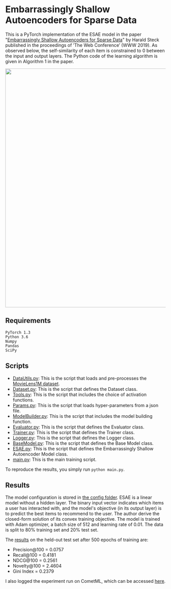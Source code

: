 # Embarrassingly Shallow Autoencoders for Sparse Data

This is a PyTorch implementation of the ESAE model in the paper "[Embarrassingly Shallow Autoencoders for Sparse Data](https://arxiv.org/abs/1905.03375)" by Harald Steck published in the proceedings of ’The Web Conference’ (WWW 2019).
As observed below, the self-similarity of each item is constrained to 0 between the input and output layers. The Python code of the learning algorithm is given in Algorithm 1 in the paper.

<img src="https://github.com/khanhnamle1994/transfer-rec/blob/master/Autoencoders-Experiments/ESAE-PyTorch/ESAE.jpg" width="750">

## Requirements
```
PyTorch 1.3
Python 3.6
Numpy
Pandas
SciPy
```

## Scripts
* [DataUtils.py](https://github.com/khanhnamle1994/transfer-rec/blob/master/Autoencoders-Experiments/ESAE-PyTorch/DataUtils.py): This is the script that loads and pre-processes the [MovieLens1M dataset](https://github.com/khanhnamle1994/transfer-rec/tree/master/ml-1m).
* [Dataset.py](https://github.com/khanhnamle1994/transfer-rec/blob/master/Autoencoders-Experiments/ESAE-PyTorch/Dataset.py): This is the script that defines the Dataset class.
* [Tools.py](https://github.com/khanhnamle1994/transfer-rec/blob/master/Autoencoders-Experiments/ESAE-PyTorch/Tools.py): This is the script that includes the choice of activation functions.
* [Params.py](https://github.com/khanhnamle1994/transfer-rec/blob/master/Autoencoders-Experiments/ESAE-PyTorch/Params.py): This is the script that loads hyper-parameters from a json file.
* [ModelBuilder.py](https://github.com/khanhnamle1994/transfer-rec/blob/master/Autoencoders-Experiments/ESAE-PyTorch/ModelBuilder.py): This is the script that includes the model building function.
* [Evaluator.py](https://github.com/khanhnamle1994/transfer-rec/blob/master/Autoencoders-Experiments/ESAE-PyTorch/Evaluator.py): This is the script that defines the Evaluator class.
* [Trainer.py](https://github.com/khanhnamle1994/transfer-rec/blob/master/Autoencoders-Experiments/ESAE-PyTorch/Trainer.py): This is the script that defines the Trainer class.
* [Logger.py](https://github.com/khanhnamle1994/transfer-rec/blob/master/Autoencoders-Experiments/ESAE-PyTorch/Logger.py): This is the script that defines the Logger class.
* [BaseModel.py](https://github.com/khanhnamle1994/transfer-rec/blob/master/Autoencoders-Experiments/ESAE-PyTorch/BaseModel.py): This is the script that defines the Base Model class.
* [ESAE.py](https://github.com/khanhnamle1994/transfer-rec/blob/master/Autoencoders-Experiments/ESAE-PyTorch/ESAE.py): This is the script that defines the Embarrassingly Shallow Autoencoder Model class.
* [main.py](https://github.com/khanhnamle1994/transfer-rec/blob/master/Autoencoders-Experiments/ESAE-PyTorch/main.py): This is the main training script.

To reproduce the results, you simply run `python main.py`.

## Results
The model configuration is stored in [the config folder](https://github.com/khanhnamle1994/transfer-rec/tree/master/Autoencoders-Experiments/ESAE-PyTorch/config).
ESAE is a linear model without a hidden layer. The binary input vector indicates which items a user has interacted with, and the model's objective (in its output layer) is to predict the best items to recommend to the user.
The author derive the closed-form solution of its convex training objective.
The model is trained with Adam optimizer, a batch size of 512 and learning rate of 0.01. The data is split to 80% training set and 20% test set.

The [results](https://github.com/khanhnamle1994/transfer-rec/tree/master/Autoencoders-Experiments/ESAE-PyTorch/saves) on the held-out test set after 500 epochs of training are:
- Precision@100 = 0.0757
- Recall@100 = 0.4181
- NDCG@100 = 0.2561
- Novelty@100 = 2.4604
- Gini Index = 0.2379

I also logged the experiment run on CometML, which can be accessed [here](https://www.comet.ml/khanhnamle1994/autoencoders-movielens1m/237651ecb58545069ef176194b2d3935).